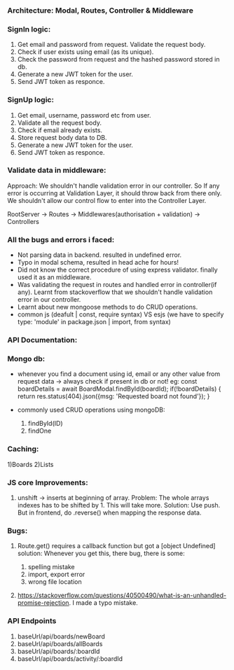  ### Architecture: Modal, Routes, Controller & Middleware

### SignIn logic:
1) Get email and password from request. Validate the request body.
2) Check if user exists using email (as its unique).
3) Check the password from request and the hashed password stored in db.
4) Generate a new JWT token for the user.
5) Send JWT token as responce.

### SignUp logic: 
1) Get email, username, password etc from user.
2) Validate all the request body.
3) Check if email already exists.
4) Store request body data to DB.
5) Generate a new JWT token for the user.
6) Send JWT token as responce.

### Validate data in middleware:
Approach: We shouldn't handle validation error in our controller. So If any error is occurring at Validation Layer, it should throw back from there only. We shouldn't allow our control flow to enter into the Controller Layer.

RootServer -> Routes -> Middlewares(authorisation + validation) -> Controllers

### All the bugs and errors i faced: 
- Not parsing data in backend. resulted in undefined error.
- Typo in modal schema, resulted in head ache for hours!
- Did not know the correct procedure of using express validator. finally used it as an middleware.
- Was validating the request in routes and handled error in controller(if any). Learnt from stackoverflow that we shouldn't handle validation error in our controller.
- Learnt about new mongoose methods to do CRUD operations.
- common js (deafult | const, require syntax) VS esjs (we have to specify type: 'module' in package.json | import, from syntax)

### API Documentation: 

### Mongo db: 
- whenever you find a document using id, email or any other value from request data -> always check if present in db or not!
    eg: 
        const boardDetails = await BoardModal.findById(boardId);
        if(!boardDetails) {
            return res.status(404).json({msg: 'Requested board not found'});
        }

- commonly used CRUD operations using mongoDB: 
    1) findById(ID)
    2) findOne

### Caching: 
1)Boards
2)Lists

### JS core Improvements:
1) unshift -> inserts at beginning of array. 
   Problem: The whole arrays indexes has to be shifted by 1. 
   This will take more.
   Solution: Use push. But in frontend, do .reverse() when mapping the response data.

### Bugs: 
1) Route.get() requires a callback function but got a [object Undefined]
   solution: Whenever you get this, there bug, there is some: 
   1) spelling mistake
   2) import, export error
   3) wrong file location

2) https://stackoverflow.com/questions/40500490/what-is-an-unhandled-promise-rejection. 
   I made a typo mistake.

### API Endpoints
1) baseUrl/api/boards/newBoard
2) baseUrl/api/boards/allBoards
2) baseUrl/api/boards/:boardId
3) baseUrl/api/boards/activity/:boardId
